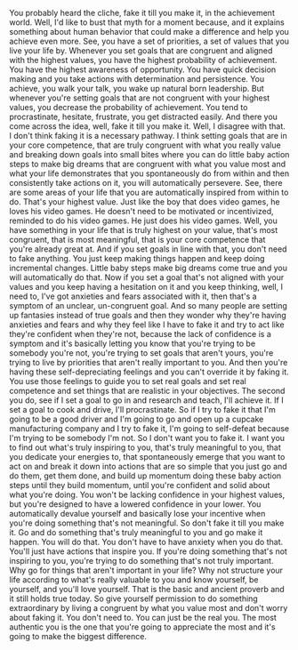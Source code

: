  You probably heard the cliche, fake it till you make it, in the achievement world. Well, I'd like to bust that myth for a moment because, and it explains something about human behavior that could make a difference and help you achieve even more. See, you have a set of priorities, a set of values that you live your life by. Whenever you set goals that are congruent and aligned with the highest values, you have the highest probability of achievement. You have the highest awareness of opportunity. You have quick decision making and you take actions with determination and persistence. You achieve, you walk your talk, you wake up natural born leadership. But whenever you're setting goals that are not congruent with your highest values, you decrease the probability of achievement. You tend to procrastinate, hesitate, frustrate, you get distracted easily. And there you come across the idea, well, fake it till you make it. Well, I disagree with that. I don't think faking it is a necessary pathway. I think setting goals that are in your core competence, that are truly congruent with what you really value and breaking down goals into small bites where you can do little baby action steps to make big dreams that are congruent with what you value most and what your life demonstrates that you spontaneously do from within and then consistently take actions on it, you will automatically persevere. See, there are some areas of your life that you are automatically inspired from within to do. That's your highest value. Just like the boy that does video games, he loves his video games. He doesn't need to be motivated or incentivized, reminded to do his video games. He just does his video games. Well, you have something in your life that is truly highest on your value, that's most congruent, that is most meaningful, that is your core competence that you're already great at. And if you set goals in line with that, you don't need to fake anything. You just keep making things happen and keep doing incremental changes. Little baby steps make big dreams come true and you will automatically do that. Now if you set a goal that's not aligned with your values and you keep having a hesitation on it and you keep thinking, well, I need to, I've got anxieties and fears associated with it, then that's a symptom of an unclear, un-congruent goal. And so many people are setting up fantasies instead of true goals and then they wonder why they're having anxieties and fears and why they feel like I have to fake it and try to act like they're confident when they're not, because the lack of confidence is a symptom and it's basically letting you know that you're trying to be somebody you're not, you're trying to set goals that aren't yours, you're trying to live by priorities that aren't really important to you. And then you're having these self-depreciating feelings and you can't override it by faking it. You use those feelings to guide you to set real goals and set real competence and set things that are realistic in your objectives. The second you do, see if I set a goal to go in and research and teach, I'll achieve it. If I set a goal to cook and drive, I'll procrastinate. So if I try to fake it that I'm going to be a good driver and I'm going to go and open up a cupcake manufacturing company and I try to fake it, I'm going to self-defeat because I'm trying to be somebody I'm not. So I don't want you to fake it. I want you to find out what's truly inspiring to you, that's truly meaningful to you, that you dedicate your energies to, that spontaneously emerge that you want to act on and break it down into actions that are so simple that you just go and do them, get them done, and build up momentum doing these baby action steps until they build momentum, until you're confident and solid about what you're doing. You won't be lacking confidence in your highest values, but you're designed to have a lowered confidence in your lower. You automatically devalue yourself and basically lose your incentive when you're doing something that's not meaningful. So don't fake it till you make it. Go and do something that's truly meaningful to you and go make it happen. You will do that. You don't have to have anxiety when you do that. You'll just have actions that inspire you. If you're doing something that's not inspiring to you, you're trying to do something that's not truly important. Why go for things that aren't important in your life? Why not structure your life according to what's really valuable to you and know yourself, be yourself, and you'll love yourself. That is the basic and ancient proverb and it still holds true today. So give yourself permission to do something extraordinary by living a congruent by what you value most and don't worry about faking it. You don't need to. You can just be the real you. The most authentic you is the one that you're going to appreciate the most and it's going to make the biggest difference.